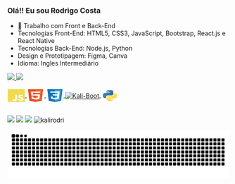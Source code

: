 ### Olá!! Eu sou Rodrigo Costa


- 🔭 Trabalho com Front e Back-End
- Tecnologias Front-End: HTML5, CSS3, JavaScript, Bootstrap, React.js e React Native
- Tecnologias Back-End: Node.js, Python
- Design e Prototipagem: Figma, Canva
- Idioma: Ingles Intermediário


 <div>
  <a href="https://www.linkedin.com/in/rodrigo-costa-86b4a11b8/">
  <img height="180em" src="https://github-readme-stats.vercel.app/api?username=kalirodri&show_icons=true&theme=dracula&include_all_commits=true&count_private=true"/>
  <img height="170em" src="https://github-readme-stats.vercel.app/api/top-langs/?username=kalirodri&layout=compact&langs_count=7&theme=dracula"/>
</div>
<div style="display: inline_block"><br>
  <img align="center" alt="Kali-Js" height="30" width="40" src="https://raw.githubusercontent.com/devicons/devicon/master/icons/javascript/javascript-plain.svg">
  <img align="center" alt="Kali-HTML" height="30" width="40" src="https://raw.githubusercontent.com/devicons/devicon/master/icons/html5/html5-original.svg">
  <img align="center" alt="Kali-CSS" height="30" width="40" src="https://raw.githubusercontent.com/devicons/devicon/master/icons/css3/css3-original.svg">
  <img align="center" alt="Kali-Boot" height="30" width="40" src="https://cdn.jsdelivr.net/gh/devicons/devicon/icons/bootstrap/bootstrap-original.svg">
  <img align="center" alt="Kali-Python" height="30" width="40" src="https://raw.githubusercontent.com/devicons/devicon/master/icons/python/python-original.svg">
 
  
</div>
  
  ##
 
<div> 
 
  <a href="https://www.instagram.com/o_poesil/?hl=pt-br" target="_blank"><img src="https://img.shields.io/badge/-Instagram-%23E4405F?style=for-the-badge&logo=instagram&logoColor=white" target="_blank"></a>
  <a href = "https://mail.google.com/mail/u/0/#inbox"><img src="https://img.shields.io/badge/-Gmail-%23333?style=for-the-badge&logo=gmail&logoColor=white" target="_blank"></a>
  <a href="https://www.linkedin.com/in/rodrigo-costa-86b4a11b8/" target="_blank"><img src="https://img.shields.io/badge/-LinkedIn-%230077B5?style=for-the-badge&logo=linkedin&logoColor=white" target="_blank"></a> 
 <img src="https://komarev.com/ghpvc/?username=kalirodri&color=green" alt="kalirodri" /> 
 
  ![Snake animation](https://github.com/KaliRodri/KaliRodri/blob/output/github-contribution-grid-snake.svg)
 
</div>

